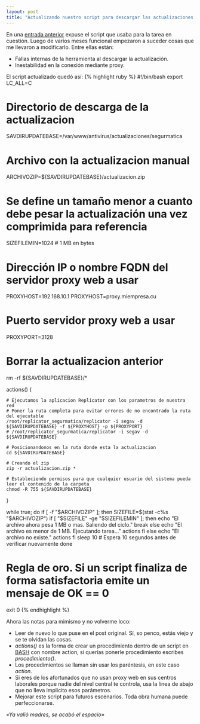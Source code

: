 ```yaml
---
layout: post
title: "Actualizando nuestro script para descargar las actualizaciones de Segurmática en GNU/Linux usando Replicator"
---
```


En una [entrada anterior](https://sasousuke.github.io/2023/06/16/script-para-descargar-las-actualizaciones-de-segurmatica-en-gnu-linux-usando-replicator.html) 
expuse el script que usaba para la tarea en cuestión. Luego de varios meses funcional empezaron a suceder cosas que me llevaron a modificarlo. Entre ellas están:
+ Fallas internas de la herramienta al descargar la actualización.
+ Inestabilidad en la conexión mediante proxy.

El script actualizado quedó así:
{% highlight ruby %}
#!/bin/bash
export LC_ALL=C

# Directorio de descarga de la actualizacion
SAVDIRUPDATEBASE=/var/www/antivirus/actualizaciones/segurmatica

# Archivo con la actualizacion manual
ARCHIVOZIP=${SAVDIRUPDATEBASE}/actualizacion.zip

# Se define un tamaño menor a cuanto debe pesar la actualización una vez comprimida para referencia
SIZEFILEMIN=1024 # 1 MB en bytes

# Dirección IP o nombre FQDN del servidor proxy web a usar
PROXYHOST=192.168.10.1
PROXYHOST=proxy.miempresa.cu

# Puerto servidor proxy web a usar
PROXYPORT=3128

# Borrar la actualizacion anterior
rm -rf ${SAVDIRUPDATEBASE}/*

actions() {

    # Ejecutamos la aplicacion Replicator con los parametros de nuestra red
    # Poner la ruta completa para evitar errores de no encontrado la ruta del ejecutable
    /root/replicator_segurmatica/replicator -i segav -d ${SAVDIRUPDATEBASE} -f ${PROXYHOST} -p ${PROXYPORT}
    # /root/replicator_segurmatica/replicator -i segav -d ${SAVDIRUPDATEBASE}

    # Posicionandonos en la ruta donde esta la actualizacion
    cd ${SAVDIRUPDATEBASE}

    # Creando el zip
    zip -r actualizacion.zip *

    # Estableciendo permisos para que cualquier usuario del sistema pueda leer el contenido de la carpeta
    chmod -R 755 ${SAVDIRUPDATEBASE}
}

while true; do
    if [ -f "$ARCHIVOZIP" ]; then
        SIZEFILE=$(stat -c%s "$ARCHIVOZIP")
        if [ "$SIZEFILE" -ge "$SIZEFILEMIN" ]; then
           echo "El archivo ahora pesa 1 MB o mas. Saliendo del ciclo."
           break
        else
           echo "El archivo es menor de 1 MB. Ejecutando tarea..."
           actions 
        fi
    else
        echo "El archivo no existe."
        actions 
    fi
    sleep 10  # Espera 10 segundos antes de verificar nuevamente
done

# Regla de oro. Si un script finaliza de forma satisfactoria emite un mensaje de OK == 0
exit 0
{% endhighlight %}

Ahora las notas para mimismo y no volverme loco:

+ Leer de nuevo lo que puse en el post original. Sí, so penco, estás viejo y se te olvidan las cosas.
+ *actions()* es la forma de crear un procedimiento dentro de un script en [BASH](https://www.wikipedia.org/BASH) con nombre action,
si querías ponerle procedimiento escribes *procedimiento()*.
+ Los procedimientos se llaman sin usar los paréntesis, en este caso *action*.
+ Si eres de los afortunados que no usan proxy web en sus centros laborales porque nadie del nivel central te controla,
usa la línea de abajo que no lleva implicito esos parámetros.
+ Mejorar este script para futuros escenarios. Toda obra humana puede perfeccionarse.
  
*«Ya valió madres, se acabó el espacio»*
